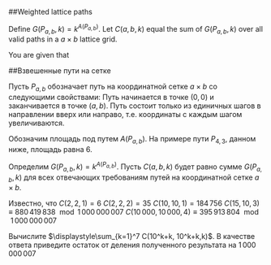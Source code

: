 ##Weighted lattice paths


Define $G(P_{a,b},k)=k^{A(P_{a,b})}$. Let $C(a,b,k)$ equal the sum of $G(P_{a,b},k)$ over all valid paths in a $a\times b$ lattice grid. 


You are given that

##Взвешенные пути на сетке


Пусть $P_{a,b}$ обозначает путь на координатной сетке $a\times b$ со следующими свойствами:
Путь начинается в точке $(0,0)$ и заканчивается в точке $(a,b)$.
Путь состоит только из единичных шагов в направлении вверх или направо, т.е. координаты с каждым шагом увеличиваются.

Обозначим площадь под путем $A(P_{a,b})$. На примере пути $P_{4,3}$, данном ниже, площадь равна 6.

Определим $G(P_{a,b},k)=k^{A(P_{a,b})}$. Пусть $C(a,b,k)$ будет равно сумме $G(P_{a,b},k)$ для всех отвечающих требованиям путей на координатной сетке $a\times b$. 


Известно, что
$C(2,2,1)=6$
$C(2,2,2)=35$
$C(10,10,1)=184\,756$
$C(15,10,3) \equiv 880\,419\,838 \mod 1\,000\,000\,007$
$C(10\,000,10\,000,4) \equiv 395\,913\,804 \mod 1\,000\,000\,007$


Вычислите $\displaystyle\sum_{k=1}^7 C(10^k+k, 10^k+k,k)$. В качестве ответа приведите остаток от деления полученного результата на $1\,000\,000\,007$

